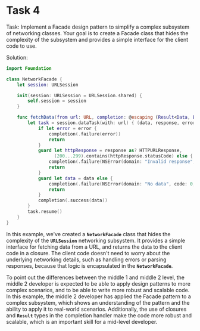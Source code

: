 # Task 4

Task: Implement a Facade design pattern to simplify a complex subsystem of
networking classes. Your goal is to create a Facade class that hides the
complexity of the subsystem and provides a simple interface for the client code
to use.

Solution:

```swift
import Foundation

class NetworkFacade {
    let session: URLSession

    init(session: URLSession = URLSession.shared) {
        self.session = session
    }

    func fetchData(from url: URL, completion: @escaping (Result<Data, Error>) -> Void) {
        let task = session.dataTask(with: url) { (data, response, error) in
            if let error = error {
                completion(.failure(error))
                return
            }
            guard let httpResponse = response as? HTTPURLResponse,
                  (200...299).contains(httpResponse.statusCode) else {
                completion(.failure(NSError(domain: "Invalid response", code: 0, userInfo: nil)))
                return
            }
            guard let data = data else {
                completion(.failure(NSError(domain: "No data", code: 0, userInfo: nil)))
                return
            }
            completion(.success(data))
        }
        task.resume()
    }
}
```

In this example, we've created a **`NetworkFacade`** class that hides the
complexity of the **`URLSession`** networking subsystem. It provides a simple
interface for fetching data from a URL, and returns the data to the client code
in a closure. The client code doesn't need to worry about the underlying
networking details, such as handling errors or parsing responses, because that
logic is encapsulated in the **`NetworkFacade`**.

To point out the differences between the middle 1 and middle 2 level, the middle
2 developer is expected to be able to apply design patterns to more complex
scenarios, and to be able to write more robust and scalable code. In this
example, the middle 2 developer has applied the Facade pattern to a complex
subsystem, which shows an understanding of the pattern and the ability to apply
it to real-world scenarios. Additionally, the use of closures and **`Result`**
types in the completion handler make the code more robust and scalable, which is
an important skill for a mid-level developer.
